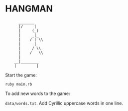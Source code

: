 # HANGMAN
          _______
          |/     |
          |     (_)
          |     _|_
          |    / | \\
          |      |
          |     / \\
          |    /   \\
          |
        __|________
        |         |

Start the game:

```
ruby main.rb
```

To add new words to the game:

`data/words.txt`. Add Cyrillic uppercase words in one line.
